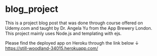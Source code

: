 # blog_project

This is a project blog post that was done through course offered on Udemy.com and taught by Dr. Angela Yu from the App Brewery London. 
This project mainly uses Node.js and templating with ejs.

Please find the deployed app on Heroku through the link below ↓ 
https://still-woodland-34015.herokuapp.com/
